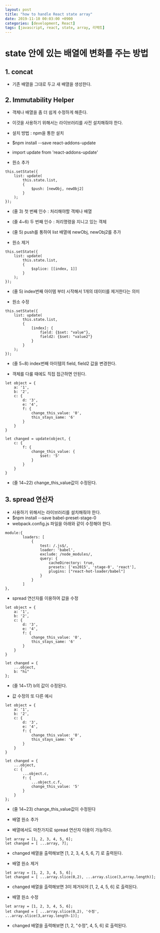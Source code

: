 ```yaml
---
layout: post
title: "how to handle React state array"
date: 2019-11-10 00:03:00 +0900
categories: [development, React]
tags: [javascript, react, state, array, 리액트]
---
```


<!--toc-->

# state 안에 있는 배열에 변화를 주는 방법

## 1. concat

- 기존 배열을 그대로 두고 새 배열을 생성한다.

<!--adsense-->

## 2. Immutability Helper

- 객체나 배열을 좀 더 쉽게 수정하게 해준다.
- 이것을 사용하기 위해서는 라이브러리를 사전 설치해줘야 한다.
- 설치 방법 : npm을 통한 설치
- $npm install --save react-addons-update
- import update from 'react-addons-update'

- 원소 추가

```
this.setState({
    list: update(
        this.state.list,
        {
            $push: [newObj, newObj2]
        }
    );
});
```

- (줄 3) 첫 번째 인수 : 처리해야할 객체나 배열
- (줄 4~6) 두 번째 인수 : 처리명령을 지니고 있는 객체
- (줄 5) push를 통하여 list 배열에 newObj, newObj2를 추가

- 원소 제거

```
this.setState({
    list: update(
        this.state.list,
        {
            $splice: [[index, 1]]
        }
    );
});
```

- (줄 5) index번째 아이템 부터 시작해서 1개의 데이터를 제거한다는 의미

- 원소 수정

```
this.setState({
    list: update(
        this.state.list,
        {
            [index]: {
                field: {$set: "value"},
                field2: {$set: "value2"}
            }
        }
    );
});
```

- (줄 5~8) index번째 아이템의 field, field2 값을 변경한다.

- 객체를 다룰 때에도 직접 접근하면 안된다.

```
let object = {
    a: '1',
    b: '2',
    c: {
        d: '3',
        e: '4',
        f: {
            change_this_value: '0',
            this_stays_same: '6'
        }
    }
}

let changed = update(object, {
    c: {
        f: {
            change_this_value: {
                $set: '5'
            }
        }
    }
}

```

- (줄 14~22) change_this_value값이 수정된다.

## 3. spread 연산자

- 사용하기 위해서는 라이브러리를 설치해줘야 한다.
- $npm install --save babel-preset-stage-0
- webpack.config.js 파일을 아래와 같이 수정해야 한다.

```
module:{
        loaders: [
            {
                test: /.js$/,
                loader: 'babel',
                exclude: /node_modules/,
                query: {
                    cacheDirectory: true,
                    presets: ['es2015', 'stage-0', 'react'],
                    plugins: ["react-hot-loader/babel"]
                }
            }
        ]
},

```

- spread 연산자를 이용하여 값을 수정

```
let object = {
    a: '1',
    b: '2',
    c: {
        d: '3',
        e: '4',
        f: {
            change_this_value: '0',
            this_stays_same: '6'
        }
    }
}

let changed = {
    ...object,
    b: "hi"
};
```

- (줄 14~17) b의 값이 수정된다.

- 값 수정의 또 다른 예시

```
let object = {
    a: '1',
    b: '2',
    c: {
        d: '3',
        e: '4',
        f: {
            change_this_value: '0',
            this_stays_same: '6'
        }
    }
}

let changed = {
    ...object,
    c: {
        ...object.c,
        f: {
            ...object.c.f,
            change_this_value: '5'
        }
    }
};
```

- (줄 14~23) change_this_value값이 수정된다

- 배열 원소 추가
- 배열에서도 마찬가지로 spread 연산자 이용이 가능하다.

```
let array = [1, 2, 3, 4, 5, 6];
let changed = [ ...array, 7];
```

- changed 배열을 출력해보면 [1, 2, 3, 4, 5, 6, 7] 로 출력된다.

- 배열 원소 제거

```
let array = [1, 2, 3, 4, 5, 6];
let changed = [ ...array.slice(0,2), ...array.slice(3,array.length)];
```

- changed 배열을 출력해보면 3이 제거되어 [1, 2, 4, 5, 6] 로 출력된다.

- 배열 원소 수정

```
let array = [1, 2, 3, 4, 5, 6];
let changed = [ ...array.slice(0,2), '수정', ...array.slice(3,array.length-1)];
```

- changed 배열을 출력해보면 [1, 2, "수정", 4, 5, 6] 로 출력된다.
